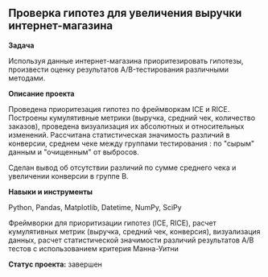 ## Проверка гипотез для увеличения выручки интернет-магазина


**Задача**   

Используя данные интернет-магазина приоритезировать гипотезы, произвести оценку результатов A/B-тестирования различными методами.  

**Описание проекта**

Проведена приоритезация гипотез по фреймворкам ICE и RICE. Построены кумулятивные метрики (выручка, средний чек, количество заказов), проведена  визуализация их абсолютных и относительных изменений. Рассчитана статистическая значимость различий в конверсии, среднем чеке  между группами тестирования : по "сырым" данным и "очищенным" от выбросов.  

Сделан вывод об отсутствии различий по сумме среднего чека и увеличении конверсии в группе В.  


**Навыки и инструменты**  

Python, Pandas, Matplotlib, Datetime, NumPy, SciPy  

Фреймворки для приоритизации гипотез (ICE, RICE), расчет кумулятивных метрик (выручка, средний чек, конверсия), визуализация данных, расчет статистической значимости различий результатов А/В тестов с использованием критерия Манна-Уитни  


**Статус проекта:** завершен